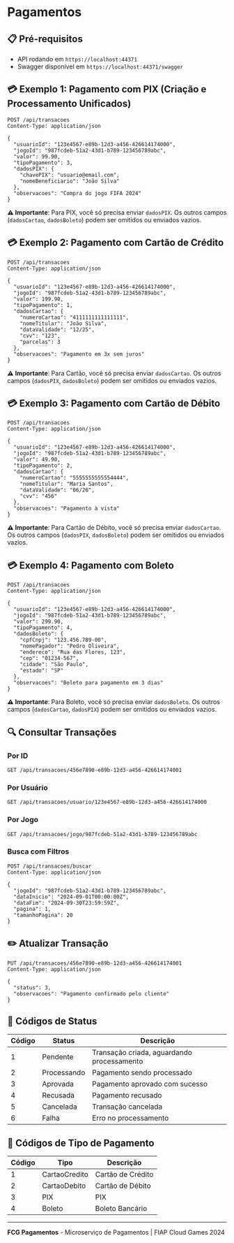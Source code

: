 # Pagamentos

## 📋 Pré-requisitos

- API rodando em `https://localhost:44371`
- Swagger disponível em `https://localhost:44371/swagger`

## 💳 Exemplo 1: Pagamento com PIX (Criação e Processamento Unificados)

```http
POST /api/transacoes
Content-Type: application/json

{
  "usuarioId": "123e4567-e89b-12d3-a456-426614174000",
  "jogoId": "987fcdeb-51a2-43d1-b789-123456789abc",
  "valor": 99.90,
  "tipoPagamento": 3,
  "dadosPIX": {
    "chavePIX": "usuario@email.com",
    "nomeBeneficiario": "João Silva"
  },
  "observacoes": "Compra do jogo FIFA 2024"
}
```

**⚠️ Importante**: Para PIX, você só precisa enviar `dadosPIX`. Os outros campos (`dadosCartao`, `dadosBoleto`) podem ser omitidos ou enviados vazios.

## 💳 Exemplo 2: Pagamento com Cartão de Crédito

```http
POST /api/transacoes
Content-Type: application/json

{
  "usuarioId": "123e4567-e89b-12d3-a456-426614174000",
  "jogoId": "987fcdeb-51a2-43d1-b789-123456789abc",
  "valor": 199.90,
  "tipoPagamento": 1,
  "dadosCartao": {
    "numeroCartao": "4111111111111111",
    "nomeTitular": "João Silva",
    "dataValidade": "12/25",
    "cvv": "123",
    "parcelas": 3
  },
  "observacoes": "Pagamento em 3x sem juros"
}
```

**⚠️ Importante**: Para Cartão, você só precisa enviar `dadosCartao`. Os outros campos (`dadosPIX`, `dadosBoleto`) podem ser omitidos ou enviados vazios.

## 💳 Exemplo 3: Pagamento com Cartão de Débito

```http
POST /api/transacoes
Content-Type: application/json

{
  "usuarioId": "123e4567-e89b-12d3-a456-426614174000",
  "jogoId": "987fcdeb-51a2-43d1-b789-123456789abc",
  "valor": 49.90,
  "tipoPagamento": 2,
  "dadosCartao": {
    "numeroCartao": "5555555555554444",
    "nomeTitular": "Maria Santos",
    "dataValidade": "06/26",
    "cvv": "456"
  },
  "observacoes": "Pagamento à vista"
}
```

**⚠️ Importante**: Para Cartão de Débito, você só precisa enviar `dadosCartao`. Os outros campos (`dadosPIX`, `dadosBoleto`) podem ser omitidos ou enviados vazios.

## 💳 Exemplo 4: Pagamento com Boleto

```http
POST /api/transacoes
Content-Type: application/json

{
  "usuarioId": "123e4567-e89b-12d3-a456-426614174000",
  "jogoId": "987fcdeb-51a2-43d1-b789-123456789abc",
  "valor": 299.90,
  "tipoPagamento": 4,
  "dadosBoleto": {
    "cpfCnpj": "123.456.789-00",
    "nomePagador": "Pedro Oliveira",
    "endereco": "Rua das Flores, 123",
    "cep": "01234-567",
    "cidade": "São Paulo",
    "estado": "SP"
  },
  "observacoes": "Boleto para pagamento em 3 dias"
}
```

**⚠️ Importante**: Para Boleto, você só precisa enviar `dadosBoleto`. Os outros campos (`dadosCartao`, `dadosPIX`) podem ser omitidos ou enviados vazios.

## 🔍 Consultar Transações

### Por ID
```http
GET /api/transacoes/456e7890-e89b-12d3-a456-426614174001
```

### Por Usuário
```http
GET /api/transacoes/usuario/123e4567-e89b-12d3-a456-426614174000
```

### Por Jogo
```http
GET /api/transacoes/jogo/987fcdeb-51a2-43d1-b789-123456789abc
```

### Busca com Filtros
```http
POST /api/transacoes/buscar
Content-Type: application/json

{
  "jogoId": "987fcdeb-51a2-43d1-b789-123456789abc",
  "dataInicio": "2024-09-01T00:00:00Z",
  "dataFim": "2024-09-30T23:59:59Z",
  "pagina": 1,
  "tamanhoPagina": 20
}
```

## ✏️ Atualizar Transação

```http
PUT /api/transacoes/456e7890-e89b-12d3-a456-426614174001
Content-Type: application/json

{
  "status": 3,
  "observacoes": "Pagamento confirmado pelo cliente"
}
```

## 🚨 Códigos de Status

| Código | Status | Descrição |
|--------|--------|-----------|
| 1 | Pendente | Transação criada, aguardando processamento |
| 2 | Processando | Pagamento sendo processado |
| 3 | Aprovada | Pagamento aprovado com sucesso |
| 4 | Recusada | Pagamento recusado |
| 5 | Cancelada | Transação cancelada |
| 6 | Falha | Erro no processamento |

## 🚨 Códigos de Tipo de Pagamento

| Código | Tipo | Descrição |
|--------|------|-----------|
| 1 | CartaoCredito | Cartão de Crédito |
| 2 | CartaoDebito | Cartão de Débito |
| 3 | PIX | PIX |
| 4 | Boleto | Boleto Bancário |

---

**FCG Pagamentos** - Microserviço de Pagamentos | FIAP Cloud Games 2024
